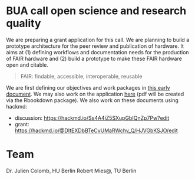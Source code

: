 # BUA call open science and research quality

We are preparing a grant application for this call. We are planning to build a prototype architecture for the peer review and publication of hardware. It aims at (1) defining workflows and documentation needs for the production of FAIR hardware and (2) build a prototype to make these FAIR hardware open and citable. 
> FAIR: findable, accessible, interoperable, reusable

We are first defining our objectives and work packages in [this early document](discussion_doc.md). We may also work on the application [here](grantapplication.Rmd) (pdf will be created via the Rbookdown package).
We also work on these documents using hackmd:
- discussion: https://hackmd.io/Ss4A4iZ5SXupGbIQnZp7Pw?edit
- grant: https://hackmd.io/@DItEXDbBTeCvUMaRWchv_Q/HJVGbKSJO/edit


# Team

Dr. Julien Colomb, HU Berlin
Robert Mies@, TU Berlin

